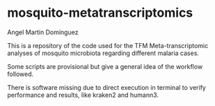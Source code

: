 # mosquito-metatranscriptomics
Angel Martin Dominguez

This is a repository of the code used for the TFM Meta-transcriptomic analyses of mosquito microbiota regarding different malaria cases.

Some scripts are provisional but give a general idea of the workflow followed. 

There is software missing due to direct execution in terminal to verify performance and results, like kraken2 and humann3.
